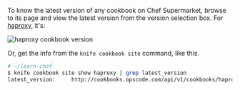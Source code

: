 To know the latest version of any cookbook on Chef Supermarket, browse to its page and view the latest version from the version selection box. For [haproxy](https://supermarket.chef.io/cookbooks/haproxy), it's:

![haproxy cookbook version](misc/supermarket_haproxy_version.png)

Or, get the info from the `knife cookbook site` command, like this.

```bash
# ~/learn-chef
$ knife cookbook site show haproxy | grep latest_version
latest_version:     http://cookbooks.opscode.com/api/v1/cookbooks/haproxy/versions/1.6.6
```
